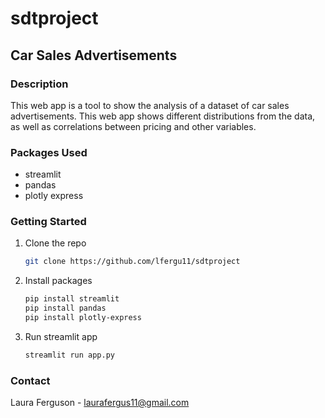 # sdtproject
## Car Sales Advertisements

### Description
This web app is a tool to show the analysis of a dataset of car sales advertisements. This web app shows different distributions from the data, as well as correlations between pricing and other variables. 

### Packages Used
- streamlit
- pandas
- plotly express

### Getting Started
1. Clone the repo
    ```sh
    git clone https://github.com/lfergu11/sdtproject
    ```
2. Install packages
    ```sh
    pip install streamlit
    pip install pandas
    pip install plotly-express
    ```
3. Run streamlit app
    ```sh
    streamlit run app.py
    ```

### Contact
Laura Ferguson - laurafergus11@gmail.com
